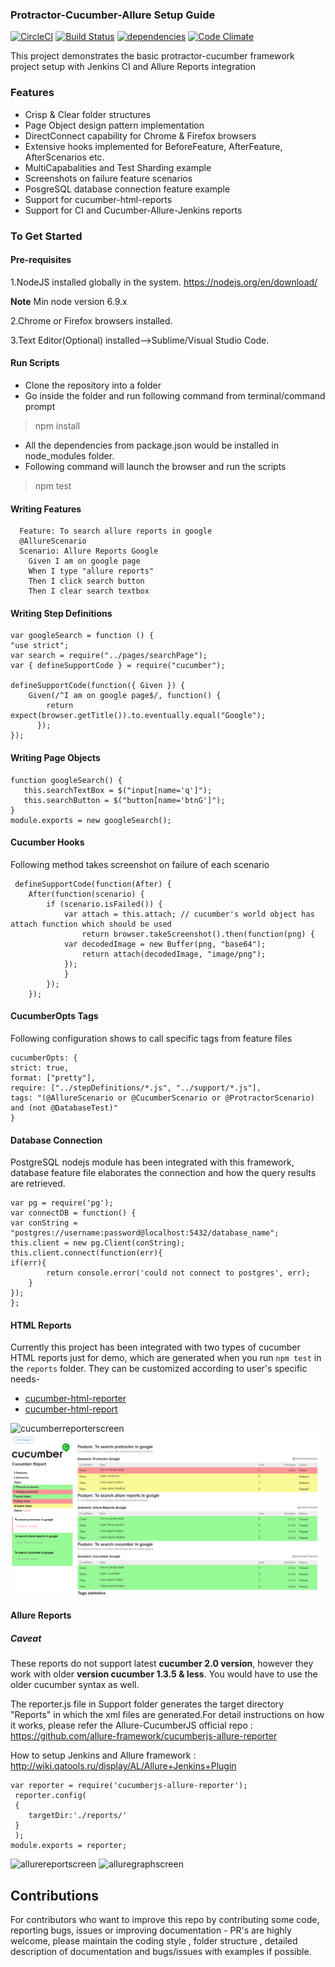 ### Protractor-Cucumber-Allure Setup Guide

 [![CircleCI](https://circleci.com/gh/igniteram/protractor-cucumber-allure/tree/circle-ci.svg?style=shield)](https://circleci.com/gh/igniteram/protractor-cucumber-allure/tree/circle-ci)
 [![Build Status](https://travis-ci.org/igniteram/protractor-cucumber-allure.svg?branch=master)](https://travis-ci.org/igniteram/protractor-cucumber-allure)
 [![dependencies](https://david-dm.org/igniteram/protractor-cucumber-allure.svg)](https://david-dm.org/igniteram/protractor-cucumber-allure)
 [![Code Climate](https://codeclimate.com/github/igniteram/protractor-cucumber-allure/badges/gpa.svg)](https://codeclimate.com/github/igniteram/protractor-cucumber-allure)

This project demonstrates the basic protractor-cucumber framework project setup with Jenkins CI and Allure Reports integration

### Features
* Crisp & Clear folder structures
* Page Object design pattern implementation
* DirectConnect capability for Chrome & Firefox browsers
* Extensive hooks implemented for BeforeFeature, AfterFeature, AfterScenarios etc.
* MultiCapabalities and Test Sharding example
* Screenshots on failure feature scenarios
* PosgreSQL database connection feature example
* Support for cucumber-html-reports
* Support for CI and Cucumber-Allure-Jenkins reports

### To Get Started

#### Pre-requisites
1.NodeJS installed globally in the system.
https://nodejs.org/en/download/

**Note** Min node version 6.9.x

2.Chrome or Firefox browsers installed.

3.Text Editor(Optional) installed-->Sublime/Visual Studio Code.

#### Run Scripts
* Clone the repository into a folder
* Go inside the folder and run following command from terminal/command prompt

 >  npm install 

* All the dependencies from package.json would be installed in node_modules folder.
* Following command will launch the browser and run the scripts

 >   npm test

#### Writing Features

>     
      Feature: To search allure reports in google
      @AllureScenario
      Scenario: Allure Reports Google
        Given I am on google page
        When I type "allure reports"
        Then I click search button
        Then I clear search textbox

#### Writing Step Definitions

>     
    var googleSearch = function () {
    "use strict";
    var search = require("../pages/searchPage");
    var { defineSupportCode } = require("cucumber");

    defineSupportCode(function({ Given }) {
        Given(/^I am on google page$/, function() {
            return expect(browser.getTitle()).to.eventually.equal("Google");
          });
    });
         
#### Writing Page Objects

>   
    function googleSearch() {
       this.searchTextBox = $("input[name='q']");
       this.searchButton = $("button[name='btnG']");
    }
    module.exports = new googleSearch();

#### Cucumber Hooks
Following method takes screenshot on failure of each scenario

>      
     defineSupportCode(function(After) {
        After(function(scenario) {
            if (scenario.isFailed()) {
                var attach = this.attach; // cucumber's world object has attach function which should be used
                    return browser.takeScreenshot().then(function(png) {
                var decodedImage = new Buffer(png, "base64");
                    return attach(decodedImage, "image/png");
                });
                }
            });
        });

#### CucumberOpts Tags
Following configuration shows to call specific tags from feature files

>     
    cucumberOpts: {
    strict: true,
    format: ["pretty"],
    require: ["../stepDefinitions/*.js", "../support/*.js"],
    tags: "(@AllureScenario or @CucumberScenario or @ProtractorScenario) and (not @DatabaseTest)" 
    }

#### Database Connection
PostgreSQL nodejs module has been integrated with this framework, database feature file elaborates the connection and how the query results are retrieved.

>     
    var pg = require('pg');
    var connectDB = function() {
    var conString = "postgres://username:password@localhost:5432/database_name";
    this.client = new pg.Client(conString);
    this.client.connect(function(err){
    if(err){
            return console.error('could not connect to postgres', err);
        }
    });
    };

#### HTML Reports
Currently this project has been integrated with two types of cucumber HTML reports just for demo, which are generated when you run `npm test` in the `reports` folder.
They can be customized according to user's specific needs-
* [cucumber-html-reporter](https://github.com/gkushang/cucumber-html-reporter)
* [cucumber-html-report](https://github.com/leinonen/cucumber-html-report)

![cucumberreporterscreen](https://raw.githubusercontent.com/igniteram/protractor-cucumber-allure/master/images/cucumberReporter.PNG)
![cucumberreportscreen](https://raw.githubusercontent.com/igniteram/protractor-cucumber-allure/master/images/cucumberReport.png)

#### Allure Reports

##### Caveat

These reports do not support latest **cucumber 2.0 version**, however they work with older **version cucumber 1.3.5 & less**. You would have to use the older cucumber syntax as well.

The reporter.js file in Support folder generates the target directory "Reports" in which the xml files are generated.For detail instructions on how it works, please refer the Allure-CucumberJS official repo : https://github.com/allure-framework/cucumberjs-allure-reporter

How to setup Jenkins and Allure framework : http://wiki.qatools.ru/display/AL/Allure+Jenkins+Plugin
>      
    var reporter = require('cucumberjs-allure-reporter');
     reporter.config(
     {
        targetDir:'./reports/'
     }
     );
    module.exports = reporter;

![allurereportscreen](https://raw.githubusercontent.com/igniteram/protractor-cucumber-allure/master/images/allureReport.png)
![alluregraphscreen](https://raw.githubusercontent.com/igniteram/protractor-cucumber-allure/master/images/allureReportGraph.png)

## Contributions
For contributors who want to improve this repo by contributing some code, reporting bugs, issues or improving documentation - PR's are highly welcome, please maintain the coding style , folder structure , detailed description of documentation and bugs/issues with examples if possible.
